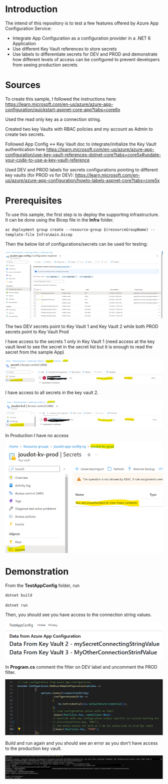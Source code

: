 # Introduction
The intend of this repository is to test a few features offered by Azure App Configuration Service:
- Integrate App Configuration as a configuration provider in a .NET 6 Application
- Use different Key Vault references to store secrets
- Use labels to differentiate secrets for DEV and PROD and demonstrate how different levels of access can be configured to prevent developers from seeing production secrets
  
# Sources
To create this sample, I followed the instructions here: https://learn.microsoft.com/en-us/azure/azure-app-configuration/quickstart-aspnet-core-app?tabs=core6x

Used the read only key as a connection string.

Created two key Vaults with RBAC policies and my account as Admin to create two secrets.

Followed App Config <-> Key Vault doc to integrate/initialize the Key Vault authentication here https://learn.microsoft.com/en-us/azure/azure-app-configuration/use-key-vault-references-dotnet-core?tabs=core5x#update-your-code-to-use-a-key-vault-reference

Used DEV and PROD labels for secrets configurations pointing to different key vaults (for PROD vs for DEV): https://learn.microsoft.com/en-us/azure/azure-app-configuration/howto-labels-aspnet-core?tabs=core5x


# Prerequisites

To use this sample, the first step is to deploy the supporting infrastructure. It can be done using the Bicep file in the **Infra** folder. 

```
az deployment group create --resource-group $(resourceGroupName) --template-file Infra\main.bicep
```

Then the below list of configurations/secrets can be used for testing:

![](Img/ConfigurationExplorer.png)

The two DEV secrets point to Key Vault 1 and Key Vault 2 while both PROD secrets point to Key Vault Prod

I have access to the secrets 1 only in Key Vault 1 (need access at the key vault level to see the secret in the secret list but it is enough to read the secret from the sample App)

![](Img/Kv1RbacSecret1.png)

I have access to all secrets in the key vault 2.

![](Img/Kv2RbacKv.png)

In Production I have no access

![](Img/KvProdNoAccess.png)

# Demonstration

From the **TestAppConfig** folder, run 

```
dotnet build

dotnet run
```

Then, you should see you have access to the connection string values.

![](Img/ReadConfAndSecretOK.png)

In **Program.cs** comment the filter on DEV label and uncomment the PROD filter. 

![](Img/UseProdLabel.png)

Build and run again and you should see an error as you don't have access to the production key vault. 

![](Img/ReadProdSecretKO.png)